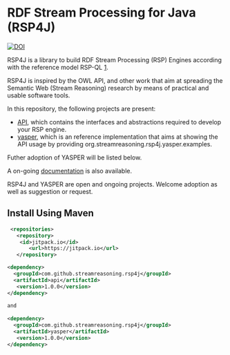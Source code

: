 # RDF Stream Processing for Java (RSP4J)

[![DOI](https://zenodo.org/badge/322566440.svg)](https://zenodo.org/badge/latestdoi/322566440)

RSP4J is a library to build RDF Stream Processing (RSP) Engines according with the reference model
RSP-QL [1](http://jeanpi.org/wp/media/rspql_ijswis_dellaglio_2015.pdf).

RSP4J is inspired by the OWL API, and other work that aim at spreading the Semantic Web (Stream Reasoning) research by
means of practical and usable software tools.

In this repository, the following projects are present:

* [API](./api/Readme.md), which contains the interfaces and abstractions required to develop your RSP engine.
* [yasper](./yasper/Readme.md), which is an reference implementation that aims at showing the API usage by providing
  org.streamreasoning.rsp4j.yasper.examples.

Futher adoption of YASPER will be listed below.

A on-going [documentation](https://github.com/streamreasoning/rsp4j/wiki) is also available.

RSP4J and YASPER are open and ongoing projects. Welcome adoption as well as suggestion or request.

## Install Using Maven

```xml
 <repositories>
   <repository>
    <id>jitpack.io</id>
       <url>https://jitpack.io</url>
   </repository>

<dependency>
  <groupId>com.github.streamreasoning.rsp4j</groupId>
  <artifactId>api</artifactId>
   <version>1.0.0</version>
</dependency>
  
and 
  
<dependency>
  <groupId>com.github.streamreasoning.rsp4j</groupId>
  <artifactId>yasper</artifactId>
   <version>1.0.0</version>
</dependency>
```
